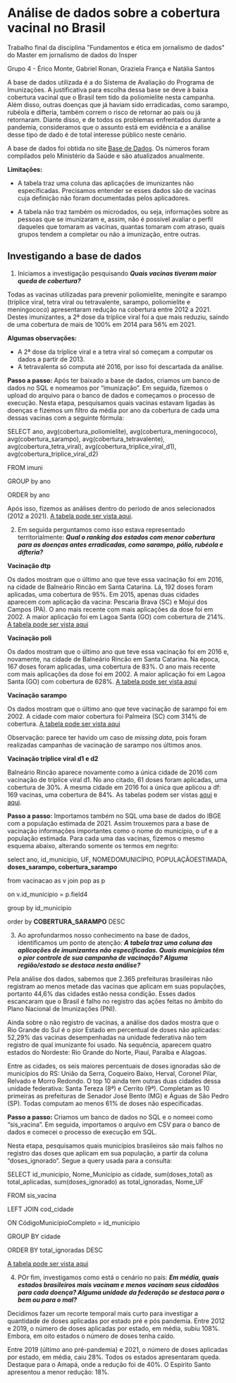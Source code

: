 # Análise de dados sobre a cobertura vacinal no Brasil
Trabalho final da disciplina "Fundamentos e ética em jornalismo de dados" do Master em jornalismo de dados do Insper

Grupo 4 - Érico Monte, Gabriel Ronan, Graziela França e Natália Santos

A base de dados utilizada é a do Sistema de Avaliação do Programa de Imunizações. A justificativa para escolha dessa base se deve à baixa cobertura vacinal que o Brasil tem tido da poliomielite nesta campanha. Além disso, outras doenças que já haviam sido erradicadas, como sarampo, rubéola e difteria, também correm o risco de retornar ao país ou já retornaram. Diante disso, e de todos os problemas enfrentados durante a pandemia, consideramos que o assunto está em evidência e a análise desse tipo de dado é de total interesse público neste cenário.

A base de dados foi obtida no site [Base de Dados](https://basedosdados.org/dataset/br-ms-imunizacoes?bdm_table=municipio). Os números foram compilados pelo Ministério da Saúde e são atualizados anualmente.

**Limitações:** 

- A tabela traz uma coluna das aplicações de imunizantes não especificadas. Precisamos entender se esses dados são de vacinas cuja definição não foram documentadas pelos aplicadores.

- A tabela não traz também os microdados, ou seja, informações sobre as pessoas que se imunizaram e, assim, não é possível avaliar o perfil daqueles que tomaram as vacinas, quantas tomaram com atraso, quais grupos tendem a completar ou não a imunização, entre outras.

## Investigando a base de dados

1. Iniciamos a investigação pesquisando ***Quais vacinas tiveram maior queda de cobertura?***

Todas as vacinas utilizadas para prevenir poliomielite, meningite e sarampo (tríplice viral, tetra viral ou tetravalente, sarampo, poliomielite e meningococo) apresentaram redução na cobertura entre 2012 a 2021. Destes imunizantes, a 2ª dose da tríplice viral foi a que mais reduziu, saindo de uma cobertura de mais de 100% em 2014 para 56% em 2021. 

**Algumas observações:**
- A 2ª dose da tríplice viral e a tetra viral só começam a computar os dados a partir de 2013.
- A tetravalenta só computa até 2016, por isso foi descartada da análise. 

**Passo a passo:**
Após ter baixado a base de dados, criamos um banco de dados no SQL e nomeamos por “imunização”. Em seguida, fizemos o upload do arquivo para o banco de dados e começamos o processo de execução. Nesta etapa, pesquisamos quais vacinas estavam ligadas às doenças e fizemos um filtro da média por ano da cobertura de cada uma dessas vacinas com a seguinte fórmula: 

SELECT ano, avg(cobertura_poliomielite), avg(cobertura_meningococo), avg(cobertura_sarampo), avg(cobertura_tetravalente), avg(cobertura_tetra_viral), avg(cobertura_triplice_viral_d1), avg(cobertura_triplice_viral_d2)

FROM imuni

GROUP by ano

ORDER by ano 

Após isso, fizemos as análises dentro do período de anos selecionados (2012 a 2021). [A tabela pode ser vista aqui](https://docs.google.com/spreadsheets/d/1iPHrT-psGWY3QvCFPvf59pLs4HfGTwGLRsLyhpv4arI/edit#gid=180170413).


2. Em seguida perguntamos como isso estava representado territorialmente: ***Qual o ranking dos estados com menor cobertura para as doenças antes erradicadas, como sarampo, pólio, rubéola e difteria?***

**Vacinação dtp**

Os dados mostram que o último ano que teve essa vacinação foi em 2016, na cidade de Balneário Rincão em Santa Catarina. Lá, 192 doses foram aplicadas, uma cobertura de 95%. Em 2015, apenas duas cidades aparecem com aplicação da vacina: Pescaria Brava (SC) e Mojuí dos Campos (PA).
O ano mais recente com mais aplicações da dose foi em 2002. A maior aplicação foi em Lagoa Santa (GO) com cobertura de 214%.
 [A tabela pode ser vista aqui](https://docs.google.com/spreadsheets/d/1iPHrT-psGWY3QvCFPvf59pLs4HfGTwGLRsLyhpv4arI/edit#gid=48535446)

**Vacinação poli**

Os dados mostram que o último ano que teve essa vacinação foi em 2016 e, novamente, na cidade de Balneário Rincão em Santa Catarina. Na época, 167 doses foram aplicadas, uma cobertura de 83%. O ano mais recente com mais aplicações da dose foi em 2002. A maior aplicação foi em Lagoa Santa (GO) com cobertura de 628%.
[A tabela pode ser vista aqui](https://docs.google.com/spreadsheets/d/1iPHrT-psGWY3QvCFPvf59pLs4HfGTwGLRsLyhpv4arI/edit#gid=1066864454)

**Vacinação sarampo**

Os dados mostram que o último ano que teve vacinação de sarampo foi em 2002. A cidade com maior cobertura foi Palmeira (SC) com 314% de cobertura.
[A tabela pode ser vista aqui](https://docs.google.com/spreadsheets/d/1iPHrT-psGWY3QvCFPvf59pLs4HfGTwGLRsLyhpv4arI/edit#gid=543481050)

Observação: parece ter havido um caso de _missing data_, pois foram realizadas campanhas de vacinação de sarampo nos últimos anos.

**Vacinação tríplice viral d1 e d2**

Balneário Rincão aparece novamente como a única cidade de 2016 com vacinação de tríplice viral d1. No ano citado, 61 doses foram aplicadas, uma cobertura de 30%.
A mesma cidade em 2016 foi a única que aplicou a df: 169 vacinas, uma cobertura de 84%.
As tabelas podem ser vistas [aqui](https://docs.google.com/spreadsheets/d/1iPHrT-psGWY3QvCFPvf59pLs4HfGTwGLRsLyhpv4arI/edit#gid=853446266) e [aqui](https://docs.google.com/spreadsheets/d/1iPHrT-psGWY3QvCFPvf59pLs4HfGTwGLRsLyhpv4arI/edit#gid=490459698).

**Passo a passo:**
Importamos também no SQL uma base de dados do IBGE com a população estimada de 2021. Assim trouxemos para a base de vacinação informações importantes como o nome do município, o uf e a população estimada.  Para cada uma das vacinas, fizemos o mesmo esquema abaixo, alterando somente os termos em negrito:

select ano, id_municipio, UF, NOMEDOMUNICÍPIO, POPULAÇÃOESTIMADA, **doses_sarampo, cobertura_sarampo**

from vacinacao as v join pop as p

on v.id_municipio = p.field4

group by id_municipio

order by **COBERTURA_SARAMPO** DESC


3. Ao aprofundarmos nosso conhecimento na base de dados, identificamos um ponto de atenção:   ***A tabela traz uma coluna das aplicações de imunizantes não especificadas. Quais municípios têm o pior controle de sua campanha de vacinação? Alguma região/estado se destaca nesta análise?***

Pela análise dos dados, sabemos que 2.365 prefeituras brasileiras não registram ao menos metade das vacinas que aplicam em suas populações, portanto 44,6% das cidades estão nessa condição. Esses dados escancaram que o Brasil é falho no registro das ações feitas no âmbito do Plano Nacional de Imunizações (PNI). 

Ainda sobre o não registro de vacinas, a análise dos dados mostra que o Rio Grande do Sul é o pior Estado em percentual de doses não aplicadas: 52,29% das vacinas desempenhadas na unidade federativa não tem registro de qual imunizante foi usado. Na sequência, aparecem quatro estados do Nordeste: Rio Grande do Norte, Piauí, Paraíba e Alagoas.

Entre as cidades, os seis maiores percentuais de doses ignoradas são de municípios do RS: União da Serra, Coqueiro Baixo, Herval, Coronel Pilar, Relvado e Morro Redondo. O top 10 ainda tem outras duas cidades dessa unidade federativa: Santa Tereza (8ª) e Cerrito (9ª). Completam as 10 primeiras as prefeituras de Senador José Bento (MG) e Águas de São Pedro (SP). Todas computam ao menos 61% de doses não especificadas.

**Passo a passo:**
Criamos um banco de dados no SQL e o nomeei como “sis_vacina”. Em seguida, importamos o arquivo em CSV para o banco de dados e comecei o processo de execução em SQL. 

Nesta etapa, pesquisamos quais municípios brasileiros são mais falhos no registro das doses que aplicam em sua população, a partir da coluna “doses_ignorado”. Segue a query usada para a consulta:

SELECT id_municipio, Nome_Município as cidade, sum(doses_total) as total_aplicadas, sum(doses_ignorado) as total_ignoradas, Nome_UF

FROM sis_vacina

LEFT JOIN cod_cidade

ON CódigoMunicípioCompleto = id_municipio

GROUP BY cidade

ORDER BY total_ignoradas DESC

[A tabela pode ser vista aqui](https://docs.google.com/spreadsheets/d/1Bqji5RKiQnWcxSsAwfyAFTek9N9hBdT_z99w4Qon8xM/edit#gid=807994399)


4. POr fim, investigamos como está o cenário no país: ***Em média, quais estados brasileiros mais vacinam e menos vacinam seus cidadãos para cada doença? Alguma unidade da federação se destaca para o bem ou para o mal?***

Decidimos fazer um recorte temporal mais curto para investigar a quantidade de doses aplicadas por estado pré e pós pandemia. Entre 2012 e 2019, o número de doses aplicadas por estado, em média, subiu 108%. Embora, em oito estados o número de doses tenha caído.

Entre 2019 (último ano pré-pandemia) e 2021, o número de doses aplicadas por estado, em média, caiu 28%. Todos os estados apresentaram queda. Destaque para o Amapá, onde a redução foi de 40%. O Espírito Santo apresentou a menor redução: 18%.


